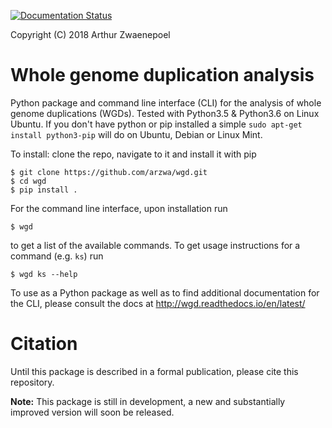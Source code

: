 [![Documentation Status](https://readthedocs.org/projects/wgd/badge/?version=latest)](http://wgd.readthedocs.io/en/latest/?badge=latest)

Copyright (C) 2018 Arthur Zwaenepoel

# Whole genome duplication analysis

Python package and command line interface (CLI) for the analysis
of whole genome duplications (WGDs). Tested with Python3.5 & Python3.6
on Linux Ubuntu. If you don't have python or pip installed a simple
`sudo apt-get install python3-pip` will do on Ubuntu, Debian or Linux
Mint.

To install: clone the repo, navigate to it and install it with pip

    $ git clone https://github.com/arzwa/wgd.git
    $ cd wgd
    $ pip install .

For the command line interface, upon installation run

    $ wgd

to get a list of the available commands. To get usage instructions for
a command (e.g. `ks`) run

    $ wgd ks --help

To use as a Python package as well as to find additional documentation
for the CLI, please consult the docs at
http://wgd.readthedocs.io/en/latest/

# Citation

Until this package is described in a formal publication, please cite 
this repository.

**Note:** This package is still in development, a new and substantially 
improved version will soon be released.
